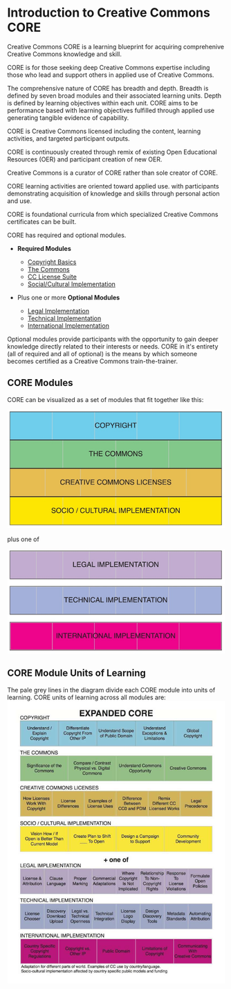 # Introduction to Creative Commons CORE

Creative Commons CORE is a learning blueprint for acquiring comprehenive Creative Commons knowledge and skill. 

CORE is for those seeking deep Creative Commons expertise including those who lead and support others in applied use of Creative Commons.

The comprehensive nature of CORE has breadth and depth. Breadth is defined by seven broad modules and their associated learning units. Depth is defined by learning objectives within each unit. CORE aims to be performance based with learning objectives fulfilled through applied use generating tangible evidence of capability. 

CORE is Creative Commons licensed including the content, learning activities, and targeted participant outputs. 

CORE is continuously created through remix of existing Open Educational Resources (OER) and participant creation of new OER. 

Creative Commons is a curator of CORE rather than sole creator of CORE. 

CORE learning activities are oriented toward applied use.  with participants demonstrating acquisition of knowledge and skills through personal action and use.  

CORE is foundational curricula from which specialized Creative Commons certificates can be built. 

CORE has required and optional modules.

* **Required Modules**
  * [Copyright Basics](core/copyright.md)
  * [The Commons](core/commons.md)
  * [CC License Suite](core/licenses.md)
  * [Social/Cultural Implementation](core/social-cultural.md)
  
* Plus one or more **Optional Modules**
  * [Legal Implementation](core/legal.md)
  * [Technical Implementation](core/technical.md)
  * [International Implementation](core/international.md)

Optional modules provide participants with the opportunity to gain deeper knowledge directly related to their interests or needs. CORE in it's entirety (all of required and all of optional) is the means by which someone becomes certified as a Creative Commons train-the-trainer.

## CORE Modules
CORE can be visualized as a set of modules that fit together like this:

![Copyright Basics, The Commons, CC Licenses, and Social/Cultural Implementation](img/core-four.jpg "Four Required Modules")

plus one of

![Legal, Technical, or International Implementation](img/core-plus.jpg "Three Optional Modules")


## CORE Module Units of Learning

The pale grey lines in the diagram divide each CORE module into units of learning. CORE units of learning across all modules are:
![Expanded details of core module](img/core-expanded.jpg "Each CORE module breaks down further into units of learning")




